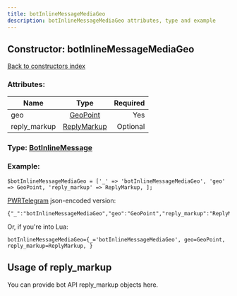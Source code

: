 ```yaml
---
title: botInlineMessageMediaGeo
description: botInlineMessageMediaGeo attributes, type and example
---
```

## Constructor: botInlineMessageMediaGeo  
[Back to constructors index](index.md)



### Attributes:

| Name     |    Type       | Required |
|----------|:-------------:|---------:|
|geo|[GeoPoint](../types/GeoPoint.md) | Yes|
|reply\_markup|[ReplyMarkup](../types/ReplyMarkup.md) | Optional|



### Type: [BotInlineMessage](../types/BotInlineMessage.md)


### Example:

```
$botInlineMessageMediaGeo = ['_' => 'botInlineMessageMediaGeo', 'geo' => GeoPoint, 'reply_markup' => ReplyMarkup, ];
```  

[PWRTelegram](https://pwrtelegram.xyz) json-encoded version:

```
{"_":"botInlineMessageMediaGeo","geo":"GeoPoint","reply_markup":"ReplyMarkup"}
```


Or, if you're into Lua:  


```
botInlineMessageMediaGeo={_='botInlineMessageMediaGeo', geo=GeoPoint, reply_markup=ReplyMarkup, }

```



## Usage of reply_markup

You can provide bot API reply_markup objects here.  


